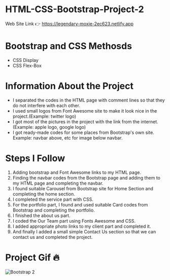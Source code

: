 # HTML-CSS-Bootstrap-Project-2
 Web Site Link 👉 https://legendary-moxie-2ec623.netlify.app
# Bootstrap and CSS Methosds
 - CSS Display
 - CSS Flex-Box 
# Information About the Project
 - I separated the codes in the HTML page with comment lines so that they do not interfere with each other.
 - I used small logos from Font Awesome site to make it look nice in the project.(Example: twitter logo)
 - I got most of the pictures in the project with the link from the internet.(Example: apple logo, google logo)
 - I got ready-made codes for some places from Bootstrap's own site. Example: navbar above, etc for image below navbar.
# Steps I Follow
 1. Adding bootstrap and Font Awesome links to my HTML page.
 2. Finding the navbar codes from the Bootstrap page and adding them to my HTML page and completing the navbar.
 3. I found suitable Carousel from Bootstrap site for Home Section and completing the home section.
 4. I completed the service part with CSS.
 5. For the portfolio part, I found and used suitable Card codes from Bootstrap and completing the portfolio.
 6. I finished the about us part.
 7. I coded the Our Team part using Fonts Awesome and CSS.
 8. I added appropriate photo links to my client part and completed it.
 9. And finally I added a small simple Contact Us section so that we can contact us and completed the project.

# Project Gif 🔥

![Bootstrap 2](https://user-images.githubusercontent.com/106542921/189527967-6fc73ea8-6945-4e02-b2cd-d80fb0ce7bcc.gif)
